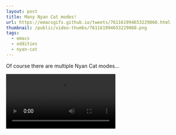 ```yaml
---
layout: post
title: Many Nyan Cat modes!
url: https://emacsgifs.github.io/tweets/761161994653229060.html
thumbnail: /public/video-thumbs/761161994653229060.png
tags:
  - emacs
  - oddities
  - nyan-cat
---
```


Of course there are multiple Nyan Cat modes...

<video controls autoplay loop>
  <source src="/public/videos/761161994653229060.mp4" type="video/mp4">
    Sorry your browser does not support the video tag, maybe time to upgrade?
</video>
